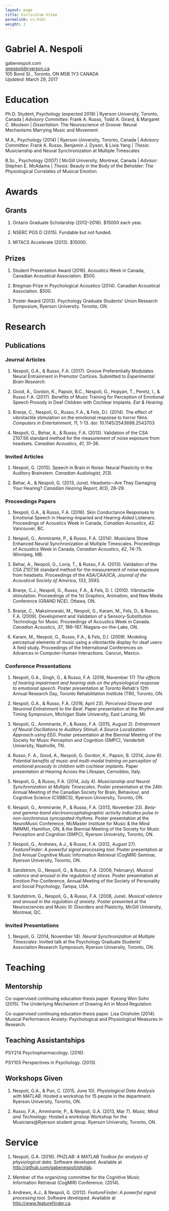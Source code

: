 ```yaml
---
layout: page
title: Curriculum Vitae
permalink: cv.html
weight: 2
---
```


# Gabriel A. Nespoli

gabenespoli.com  
gnespoli@ryerson.ca  
105 Bond St., Toronto, ON M5B 1Y3 CANADA  
*Updated*: March 29, 2017

# Education

Ph.D. Student, Psychology (expected 2018) | 
Ryerson University, Toronto, Canada | 
*Advisory Committee*: Frank A. Russo, Todd A. Girard, & Margaret C. Moulson | 
*Dissertation*: The Neuroscience of Groove: Neural Mechanisms Marrying Music and Movement

M.A., Psychology (2014) | 
Ryerson University, Toronto, Canada | 
*Advisory Committee*: Frank A. Russo, Benjamin J. Dyson, & Lixia Yang | 
*Thesis*: Musicianship and Neural Synchronization at Multiple Timescales

B.Sc., Psychology (2007) | 
McGill University, Montreal, Canada | 
*Advisor*: Stephen E. McAdams | 
*Thesis*: Beauty in the Body of the Beholder: The Physiological Correlates of Musical Emotion

# Awards

## Grants

1. Ontario Graduate Scholarship (2012–2016). \$15000 each year.

1. NSERC PGS D (2015). Fundable but not funded.

1. MITACS Accelerate (2013). \$15000.

## Prizes

1. Student Presentation Award (2016). Acoustics Week in Canada, Canadian Acoustical Association. \$500.

1. Bregman Prize in Psychological Acoustics (2014). Canadian Acoustical Association. \$500.

1. Poster Award (2013). Psychology Graduate Students' Union Research Symposium, Ryerson University. Toronto, ON.

# Research

## Publications

### Journal Articles

1. Nespoli, G.A., & Russo, F.A. (2017). Groove Preferentially Modulates Neural Entrainment in Premotor Cortices. Submitted to *Experimental Brain Research*.

1.  Good, A., Gordon, K., Papsin, B.C., Nespoli, G., Hopyan, T., Peretz, I., & Russo F.A. (2017). Benefits of Music Training for Perception of Emotional Speech Prosody in Deaf Children with Cochlear Implants. *Ear & Hearing*.

1.  Branje, C., Nespoli, G., Russo, F.A., & Fels, D.I. (2014). The effect of vibrotactile stimulation on the emotional response to horror films. *Computers in Entertainment*, *11*, 1-13. doi: 10.1145/2543698.2543703

1.  Nespoli, G., Behar, A., & Russo, F.A. (2013). Validation of the CSA Z107.56 standard method for the measurement of noise exposure from headsets. *Canadian Acoustics*, *41*, 31–36.

### Invited Articles

1.  Nespoli, G. (2015). Speech in Brain in Noise: Neural Plasticity in the Auditory Brainstem. *Canadian Audiologist*, *2*(3).

1.  Behar, A., & Nespoli, G. (2013, June). Headsets—Are They Damaging Your Hearing? *Canadian Hearing Report*, *8*(3), 28–29.

### Proceedings Papers

1. Nespoli, G.A., & Russo, F.A. (2016). Skin Conductance Responses to Emotional Speech in Hearing-Imparied and Hearing-Aided Listeners. Proceedings of Acoustics Week in Canada, *Canadian Acoustics*, *42*. Vancouver, BC.

1.  Nespoli, G., Ammirante, P., & Russo, F.A. (2014). Musicians Show Enhanced Neural Synchronization at Multiple Timescales. Proceedings of Acoustics Week in Canada, *Canadian Acoustics*, *42*, 74-75. Winnipeg, MB.

1.  Behar, A., Nespoli, G., Loria, T., & Russo, F.A. (2013). Validation of the CSA Z107.56 standard method for the measurement of noise exposure from headsets. Proceedings of the ASA/CAA/ICA, *Journal of the Acoustical Society of America*, *133*, 3593.

1.  Branje, C.J., Nespoli, G., Russo, F.A., & Fels, D. I. (2010). Vibrotactile stimulation. Proceedings of the 1st Graphics, Animation, and New Media Conference (GRAND NCE). Ottawa, ON.

1.  Branje, C., Maksimowski, M., Nespoli, G., Karam, M., Fels, D., & Russo, F.A. (2009). Development and Validation of a Sensory-Substitution Technology for Music. Proceedings of Acoustics Week in Canada. *Canadian Acoustics*, *37*, 186–187. Niagara-on-the-Lake, ON.

1.  Karam, M., Nespoli, G., Russo, F.A., & Fels, D.I. (2009). Modeling perceptual elements of music using a vibrotactile display for deaf users: A field study. Proceedings of the International Conferences on Advances in Computer-Human Interactions. Cancun, Mexico.

### Conference Presentations

1. Nespoli, G.A., Singh, G., & Russo, F.A. (2016, November 17) *The effects of hearing impairment and hearing aids on the physiological response to emotional speech*. Poster presentation at Toronto Rehab's 12th Annual Research Day, Toronto Rehabilitation Institute (TRI), Toronto, ON.

1. Nespoli, G.A., & Russo, F.A. (2016, April 23). *Perceived Groove and Neuronal Entrainment to the Beat*. Paper presentation at the Rhythm and Timing Symposium, Michigan State University, East Lansing, MI.

1.  Nespoli, G., Ammirante, P., & Russo, F.A. (2015, August 2). *Entrainment of Neural Oscillations to Auditory Stimuli: A Source Localization Approach using EEG*. Poster presentation at the Biennial Meeting of the Society for Music Perception and Cognition (SMPC), Vanderbilt University, Nashville, TN.

1.  Russo, F. A., Good, A., Nespoli, G. Gordon, K., Papsin, B. (2014, June 6). *Potential benefits of music and multi-modal training on perception of emotional prosody in children with cochlear implants*. Paper presentation at Hearing Across the Lifespan, Cernobbio, Italy.

1.  Nespoli, G., & Russo, F.A. (2014, July 4). *Musicianship and Neural Synchronization at Multiple Timescales*. Poster presentation at the 24th Annual Meeting of the Canadian Society for Brain, Behaviour, and Cognitive Science (CSBBCS), Ryerson University, Toronto, ON.

1.  Nespoli, G., Ammirante, P., & Russo, F.A. (2013, November 23). *Beta- and gamma-band electroencephalographic activity indicates pulse in non-isochronous syncopated rhythms*. Poster presentation at the NeuroMusic Conference, McMaster Institute for Music & the Mind (MIMM), Hamilton, ON, & the Biennial Meeting of the Society for Music Perception and Cognition (SMPC), Ryerson University, Toronto, ON.

1.  Nespoli, G., Andrews, A.J., & Russo, F.A. (2012, August 27). *FeatureFinder: A powerful signal processing tool*. Poster presentation at 2nd Annual Cognitive Music Information Retrieval (CogMIR) Seminar, Ryerson University, Toronto, ON.

1. Sandstrom, G., Nespoli, G., & Russo, F.A. (2009, February). *Musical valence and arousal in the regulation of stress*. Poster presentation at Emotion Pre-Conference, Annual Meeting of the Society of Personality and Social Psychology, Tampa, USA.

1. Sandstrom, G., Nespoli, G., & Russo, F.A. (2008, June). *Musical valence and arousal in the regulation of anxiety*. Poster presented at the Neurosciences and Music III: Disorders and Plasticity, McGill University, Montreal, QC.

### Invited Presentations

1. Nespoli, G. (2014, November 14). *Neural Synchronization at Multiple Timescales*. Invited talk at the Psychology Graduate Students’ Association Research Symposium, Ryerson University, Toronto, ON.

# Teaching

## Mentorship

Co-supervised continuing education thesis paper. Kyeong Won Sohn (2015). The Underlying Mechanism of Drawing Art in Mood Regulation.

Co-supervised continuing education thesis paper. Lisa Chisholm (2014). Musical Performance Anxiety: Psychological and Physiological Measures in Research.

## Teaching Assistantships

PSY214 Psychopharmacology. (2016).

PSY105 Perspectives in Psychology. (2013).

## Workshops Given

1.  Nespoli, G.A., & Pun, C. (2015, June 10). *Physiological Data Analysis with MATLAB*. Hosted a workshop for 15 people in the department. Ryerson University, Toronto, ON. 

1.  Russo, F.A., Ammirante, P., & Nespoli, G.A. (2013, Mar 7). *Music, Mind and Technology*. Hosted a workshop Workshop for the Musicians@Ryerson student group. Ryerson University, Toronto, ON.

# Service

1. Nespoli, G.A. (2016). *PHZLAB: A MATLAB Toolbox for analysis of physiological data*. Software developed. Available at http://github.com/gabenespoli/phzlab.

1. Member of the organizing committee for the Cognitive Music Information Retrieval (CogMIR) Conference. (2014).

1. Andrews, A.J., & Nespoli, G. (2012). *FeatureFinder: A powerful signal processing tool*. Software developed. Available at http://www.featurefinder.ca.
